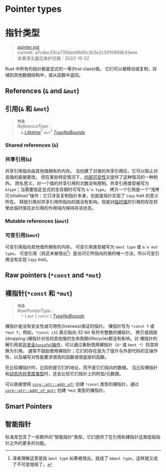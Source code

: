 # Pointer types
# 指针类型

>[pointer.md](https://github.com/rust-lang/reference/blob/master/src/types/pointer.md)\
>commit: a7cdac33ca7356ad49d5c2b5e2c5010889b33eee \
>本章译文最后维护日期：2022-10-22

Rust 中所有的指针都是显式的一等(first-class)值。
它们可以被移动或复制，存储到其他数据结构中，或从函数中返回。

## References (`&` and `&mut`)
## 引用(`&` 和 `&mut`)

> **<sup>句法</sup>**\
> _ReferenceType_ :\
> &nbsp;&nbsp; `&` [_Lifetime_]<sup>?</sup> `mut`<sup>?</sup> [_TypeNoBounds_]

### Shared references (`&`)
### 共享引用(`&`)

共享引用指向由其他值拥有的内存。
当创建了对值的共享引用后，它可以阻止对该值的直接更改。
但在某些特定情况下，[内部可变性][Interior mutability]又提供了这种情况的一种例外。
顾名思义，对一个值的共享引用的次数没有限制。共享引用类型被写为 `&type`；当需要指定显式的生存期时可写为 `&'a type`。
拷贝一个引用是一个“浅拷贝(shallow)”操作：它只涉及复制指针本身，也就是指针实现了 `Copy` trait 的意义所在。
释放引用对共享引用所指向的值没有影响，但是对[临时值][temporary value]的引用的存在将使此临时值在此引用的作用域内保持存活状态。

### Mutable references (`&mut`)
### 可变引用(`&mut`)

可变引用指向其他值所拥有的内存。
可变引用类型被写为 `&mut type` 或 `&'a mut type`。
可变引用（其还未被借出[^译注1]）是访问它所指向的值的唯一方法，所以可变引用没有实现 `Copy` trait。

## Raw pointers (`*const` and `*mut`)
## 裸指针(`*const` 和 `*mut`)

> **<sup>句法</sup>**\
> _RawPointerType_ :\
> &nbsp;&nbsp; `*` ( `mut` | `const` ) [_TypeNoBounds_]

裸指针是没有安全性或可用性(liveness)保证的指针。
裸指针写为 `*const T` 或 `*mut T`，例如，`*const i32` 表示指向 32-bit 有符号整数的裸指针。
拷贝或销毁(dropping )裸指针对任何其他值的生命周期(lifecycle)都没有影响。对
裸指针的解引用是[非安全(`unsafe`)操作][`unsafe` operation]，可以通过重新借用裸指针（`&*` 或 `&mut *`）将其转换为引用。
通常不鼓励使用裸指针；它们的存在是为了提升与外部代码的互操作性，以及编写对性能要求很高的函数或很底层的函数。

在比较裸指针时，比较的是它们的地址，而不是它们指向的数据。
当比较裸指针和[动态内存宽度类型][dynamically sized types]时，还会比较它们指针上的附加/元数据。

可以直接使用 [`core::ptr::addr_of!`] 创建 `*const` 类型的裸指针，通过 [`core::ptr::addr_of_mut!`] 创建 `*mut` 类型的裸指针。

## Smart Pointers
## 智能指针

标准库包含了一些额外的“智能指针”类型，它们提供了在引用和裸指针这类低级指针之外的更多的功能。

[^译注1]: 译者理解这里是指 `&mut type` 如果被借出，就成了 `&&mut type`，这样就又成了不可变借用了。

[`core::ptr::addr_of!`]: ../../core/ptr/macro.addr_of.html
[`core::ptr::addr_of_mut!`]: ../../core/ptr/macro.addr_of_mut.html
[Interior mutability]: ../interior-mutability.md
[_Lifetime_]: ../trait-bounds.md
[_TypeNoBounds_]: ../types.md#type-expressions
[`unsafe` operation]: ../unsafety.md
[dynamically sized types]: ../dynamically-sized-types.md
[temporary value]: ../expressions.md#temporaries